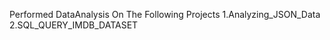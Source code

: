 Performed DataAnalysis On The Following Projects
         1.Analyzing_JSON_Data 
         2.SQL_QUERY_IMDB_DATASET
         
